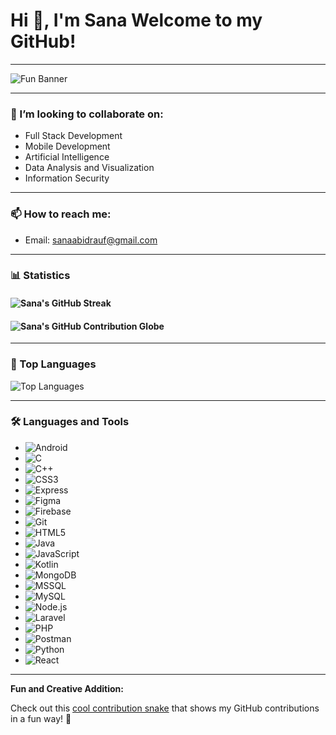# Hi 👋, I'm Sana Welcome to my GitHub!
---

![Fun Banner](https://media.giphy.com/media/13HgwGsXF0aiGY/giphy.gif)

---

### 🤝 I’m looking to collaborate on:

- Full Stack Development
- Mobile Development
- Artificial Intelligence
- Data Analysis and Visualization
- Information Security

---

### 📫 How to reach me:

- Email: sanaabidrauf@gmail.com

---

### 📊 Statistics


#### ![Sana's GitHub Streak](https://github-readme-streak-stats.herokuapp.com/?user=Sana-21&theme=radical)

#### ![Sana's GitHub Contribution Globe](https://github-contribution-globe.vercel.app/?user=Sana-21)

---

### 🚀 Top Languages

![Top Languages](https://github-readme-stats.vercel.app/api/top-langs/?username=Sana-21&layout=compact&theme=radical)

---

### 🛠️ Languages and Tools

- ![Android](https://img.shields.io/badge/-Android-3DDC84?style=flat-square&logo=android&logoColor=white)
- ![C](https://img.shields.io/badge/-C-00599C?style=flat-square&logo=c&logoColor=white)
- ![C++](https://img.shields.io/badge/-C++-00599C?style=flat-square&logo=c%2B%2B&logoColor=white)
- ![CSS3](https://img.shields.io/badge/-CSS3-1572B6?style=flat-square&logo=css3)
- ![Express](https://img.shields.io/badge/-Express.js-404D59?style=flat-square&logo=express)
- ![Figma](https://img.shields.io/badge/-Figma-F24E1E?style=flat-square&logo=figma&logoColor=white)
- ![Firebase](https://img.shields.io/badge/-Firebase-FFCA28?style=flat-square&logo=firebase&logoColor=black)
- ![Git](https://img.shields.io/badge/-Git-F05032?style=flat-square&logo=git&logoColor=white)
- ![HTML5](https://img.shields.io/badge/-HTML5-E34F26?style=flat-square&logo=html5&logoColor=white)
- ![Java](https://img.shields.io/badge/-Java-007396?style=flat-square&logo=java&logoColor=white)
- ![JavaScript](https://img.shields.io/badge/-JavaScript-F7DF1E?style=flat-square&logo=javascript&logoColor=black)
- ![Kotlin](https://img.shields.io/badge/-Kotlin-0095D5?style=flat-square&logo=kotlin&logoColor=white)
- ![MongoDB](https://img.shields.io/badge/-MongoDB-47A248?style=flat-square&logo=mongodb&logoColor=white)
- ![MSSQL](https://img.shields.io/badge/-Microsoft%20SQL%20Server-CC2927?style=flat-square&logo=microsoft%20sql%20server&logoColor=white)
- ![MySQL](https://img.shields.io/badge/-MySQL-4479A1?style=flat-square&logo=mysql&logoColor=white)
- ![Node.js](https://img.shields.io/badge/-Node.js-339933?style=flat-square&logo=node.js&logoColor=white)
- ![Laravel](https://img.shields.io/badge/-Laravel-FF2D20?style=flat-square&logo=laravel&logoColor=white)
- ![PHP](https://img.shields.io/badge/-PHP-777BB4?style=flat-square&logo=php&logoColor=white)
- ![Postman](https://img.shields.io/badge/-Postman-FF6C37?style=flat-square&logo=postman&logoColor=white)
- ![Python](https://img.shields.io/badge/-Python-3776AB?style=flat-square&logo=python&logoColor=white)
- ![React](https://img.shields.io/badge/-React-61DAFB?style=flat-square&logo=react&logoColor=black)

---

**Fun and Creative Addition:**

Check out this [cool contribution snake](https://github.com/Platane/snk) that shows my GitHub contributions in a fun way! 🐍

